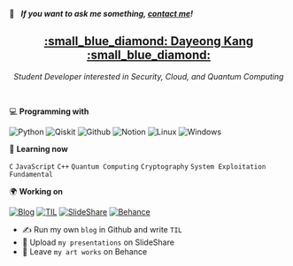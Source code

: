 <!-- icons here https://simpleicons.org/ -->

💬 &nbsp; ***If you want to ask me something, [contact me](https://www.notion.so/tula3and-f623816660834072bd8bc1a7a17ad515)!***<br>

<h2 align='center'><strong><a href="https://www.notion.so/tula3and-f623816660834072bd8bc1a7a17ad515" target="_blank">:small_blue_diamond: Dayeong Kang :small_blue_diamond:</a></strong></h2>
<p align='center'><i>Student Developer interested in Security, Cloud, and Quantum Computing</i></p><br>

💻 **Programming with**<br>

![Python](https://img.shields.io/badge/-Python-blue?logo=Python&logoColor=white&labelColor=blue)
![Qiskit](https://img.shields.io/badge/-Qiskit-purple)
![Github](https://img.shields.io/badge/-Github-black?logo=GitHub&logoColor=white&labelColor=black)
![Notion](https://img.shields.io/badge/-Notion-black?logo=Notion&logoColor=white&labelColor=black)
![Linux](https://img.shields.io/badge/-Linux-yellow?logo=Linux&logoColor=black&labelColor=yellow)
![Windows](https://img.shields.io/badge/-Windows-blue?logo=Windows&logoColor=white&labelColor=blue)

:book: **Learning now**<br>

`C` `JavaScript` `C++` `Quantum Computing` `Cryptography` `System Exploitation Fundamental`

🌍 **Working on**<br>

[![Blog](https://img.shields.io/badge/-Blog-black?logo=GitHub&logoColor=white&labelColor=black)](https://tula3and.github.io/)
[![TIL](https://img.shields.io/badge/-TIL-black?logo=GitHub&logoColor=white&labelColor=black)](https://github.com/tula3and/til)
[![SlideShare](https://img.shields.io/badge/-SlideShare-blue?logo=slideshare&logoColor=white&labelColor=blue)](https://www.slideshare.net/DayeongKang)
[![Behance](https://img.shields.io/badge/-Behance-blue?logo=behance&logoColor=white&labelColor=blue)](https://www.behance.net/tula3and/)
- :writing_hand: Run my own `blog` in Github and write `TIL`
- :microphone: Upload `my presentations` on SlideShare
- :art: Leave `my art works` on Behance

<!--
🚩 **Highlights**<br>

[![Anurag's github stats](https://github-readme-stats.vercel.app/api?username=tula3and&theme=white)](https://github.com/anuraghazra/github-readme-stats)
-->
